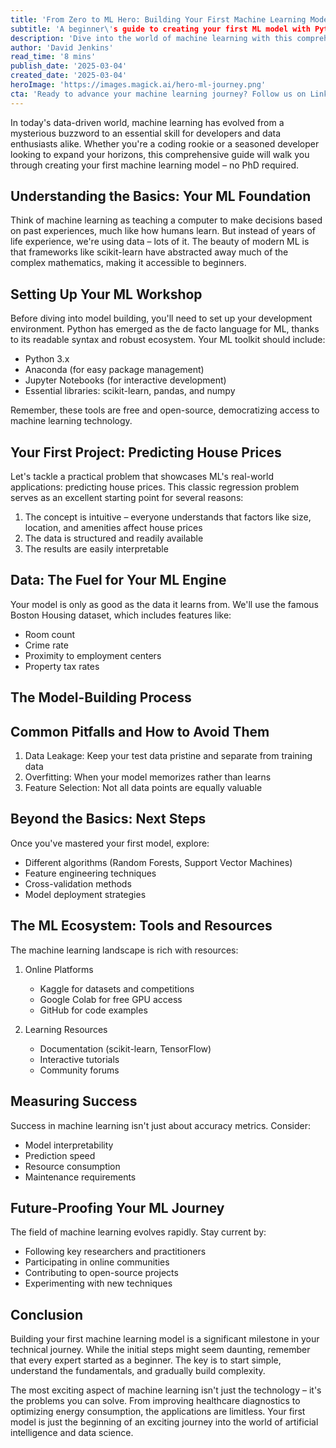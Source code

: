 ```yaml
---
title: 'From Zero to ML Hero: Building Your First Machine Learning Model'
subtitle: 'A beginner\'s guide to creating your first ML model with Python'
description: 'Dive into the world of machine learning with this comprehensive guide for beginners. Learn how to set up your development environment, build your first predictive model, and understand key ML concepts - no PhD required. Perfect for developers and data enthusiasts looking to start their machine learning journey.'
author: 'David Jenkins'
read_time: '8 mins'
publish_date: '2025-03-04'
created_date: '2025-03-04'
heroImage: 'https://images.magick.ai/hero-ml-journey.png'
cta: 'Ready to advance your machine learning journey? Follow us on LinkedIn for regular updates on ML tutorials, industry insights, and success stories from our community of practitioners!'
---
```


In today's data-driven world, machine learning has evolved from a mysterious buzzword to an essential skill for developers and data enthusiasts alike. Whether you're a coding rookie or a seasoned developer looking to expand your horizons, this comprehensive guide will walk you through creating your first machine learning model – no PhD required.

## Understanding the Basics: Your ML Foundation

Think of machine learning as teaching a computer to make decisions based on past experiences, much like how humans learn. But instead of years of life experience, we're using data – lots of it. The beauty of modern ML is that frameworks like scikit-learn have abstracted away much of the complex mathematics, making it accessible to beginners.

## Setting Up Your ML Workshop

Before diving into model building, you'll need to set up your development environment. Python has emerged as the de facto language for ML, thanks to its readable syntax and robust ecosystem. Your ML toolkit should include:

- Python 3.x
- Anaconda (for easy package management)
- Jupyter Notebooks (for interactive development)
- Essential libraries: scikit-learn, pandas, and numpy

Remember, these tools are free and open-source, democratizing access to machine learning technology.

## Your First Project: Predicting House Prices

Let's tackle a practical problem that showcases ML's real-world applications: predicting house prices. This classic regression problem serves as an excellent starting point for several reasons:

1. The concept is intuitive – everyone understands that factors like size, location, and amenities affect house prices
2. The data is structured and readily available
3. The results are easily interpretable

## Data: The Fuel for Your ML Engine

Your model is only as good as the data it learns from. We'll use the famous Boston Housing dataset, which includes features like:

- Room count
- Crime rate
- Proximity to employment centers
- Property tax rates

## The Model-Building Process

## Common Pitfalls and How to Avoid Them

1. Data Leakage: Keep your test data pristine and separate from training data
2. Overfitting: When your model memorizes rather than learns
3. Feature Selection: Not all data points are equally valuable

## Beyond the Basics: Next Steps

Once you've mastered your first model, explore:

- Different algorithms (Random Forests, Support Vector Machines)
- Feature engineering techniques
- Cross-validation methods
- Model deployment strategies

## The ML Ecosystem: Tools and Resources

The machine learning landscape is rich with resources:

1. Online Platforms
   - Kaggle for datasets and competitions
   - Google Colab for free GPU access
   - GitHub for code examples

2. Learning Resources
   - Documentation (scikit-learn, TensorFlow)
   - Interactive tutorials
   - Community forums

## Measuring Success

Success in machine learning isn't just about accuracy metrics. Consider:

- Model interpretability
- Prediction speed
- Resource consumption
- Maintenance requirements

## Future-Proofing Your ML Journey

The field of machine learning evolves rapidly. Stay current by:

- Following key researchers and practitioners
- Participating in online communities
- Contributing to open-source projects
- Experimenting with new techniques

## Conclusion

Building your first machine learning model is a significant milestone in your technical journey. While the initial steps might seem daunting, remember that every expert started as a beginner. The key is to start simple, understand the fundamentals, and gradually build complexity.

The most exciting aspect of machine learning isn't just the technology – it's the problems you can solve. From improving healthcare diagnostics to optimizing energy consumption, the applications are limitless. Your first model is just the beginning of an exciting journey into the world of artificial intelligence and data science.